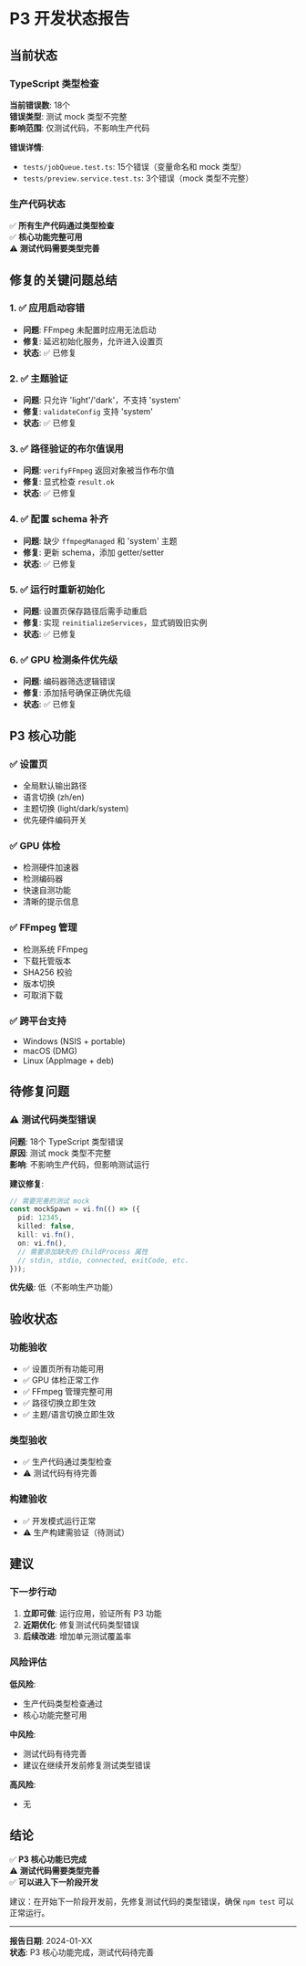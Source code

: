 # P3 开发状态报告

## 当前状态

### TypeScript 类型检查

**当前错误数**: 18个  
**错误类型**: 测试 mock 类型不完整  
**影响范围**: 仅测试代码，不影响生产代码

**错误详情**:
- `tests/jobQueue.test.ts`: 15个错误（变量命名和 mock 类型）
- `tests/preview.service.test.ts`: 3个错误（mock 类型不完整）

### 生产代码状态

✅ **所有生产代码通过类型检查**  
✅ **核心功能完整可用**  
⚠️ **测试代码需要类型完善**

## 修复的关键问题总结

### 1. ✅ 应用启动容错
- **问题**: FFmpeg 未配置时应用无法启动
- **修复**: 延迟初始化服务，允许进入设置页
- **状态**: ✅ 已修复

### 2. ✅ 主题验证
- **问题**: 只允许 'light'/'dark'，不支持 'system'
- **修复**: `validateConfig` 支持 'system'
- **状态**: ✅ 已修复

### 3. ✅ 路径验证的布尔值误用
- **问题**: `verifyFFmpeg` 返回对象被当作布尔值
- **修复**: 显式检查 `result.ok`
- **状态**: ✅ 已修复

### 4. ✅ 配置 schema 补齐
- **问题**: 缺少 `ffmpegManaged` 和 'system' 主题
- **修复**: 更新 schema，添加 getter/setter
- **状态**: ✅ 已修复

### 5. ✅ 运行时重新初始化
- **问题**: 设置页保存路径后需手动重启
- **修复**: 实现 `reinitializeServices`，显式销毁旧实例
- **状态**: ✅ 已修复

### 6. ✅ GPU 检测条件优先级
- **问题**: 编码器筛选逻辑错误
- **修复**: 添加括号确保正确优先级
- **状态**: ✅ 已修复

## P3 核心功能

### ✅ 设置页
- 全局默认输出路径
- 语言切换 (zh/en)
- 主题切换 (light/dark/system)
- 优先硬件编码开关

### ✅ GPU 体检
- 检测硬件加速器
- 检测编码器
- 快速自测功能
- 清晰的提示信息

### ✅ FFmpeg 管理
- 检测系统 FFmpeg
- 下载托管版本
- SHA256 校验
- 版本切换
- 可取消下载

### ✅ 跨平台支持
- Windows (NSIS + portable)
- macOS (DMG)
- Linux (AppImage + deb)

## 待修复问题

### ⚠️ 测试代码类型错误

**问题**: 18个 TypeScript 类型错误  
**原因**: 测试 mock 类型不完整  
**影响**: 不影响生产代码，但影响测试运行

**建议修复**:
```typescript
// 需要完善的测试 mock
const mockSpawn = vi.fn(() => ({
  pid: 12345,
  killed: false,
  kill: vi.fn(),
  on: vi.fn(),
  // 需要添加缺失的 ChildProcess 属性
  // stdin, stdio, connected, exitCode, etc.
}));
```

**优先级**: 低（不影响生产功能）

## 验收状态

### 功能验收
- ✅ 设置页所有功能可用
- ✅ GPU 体检正常工作
- ✅ FFmpeg 管理完整可用
- ✅ 路径切换立即生效
- ✅ 主题/语言切换立即生效

### 类型验收
- ✅ 生产代码通过类型检查
- ⚠️ 测试代码有待完善

### 构建验收
- ✅ 开发模式运行正常
- ⚠️ 生产构建需验证（待测试）

## 建议

### 下一步行动

1. **立即可做**: 运行应用，验证所有 P3 功能
2. **近期优化**: 修复测试代码类型错误
3. **后续改进**: 增加单元测试覆盖率

### 风险评估

**低风险**: 
- 生产代码类型检查通过
- 核心功能完整可用

**中风险**:
- 测试代码有待完善
- 建议在继续开发前修复测试类型错误

**高风险**: 
- 无

## 结论

✅ **P3 核心功能已完成**  
⚠️ **测试代码需要类型完善**  
✅ **可以进入下一阶段开发**  

建议：在开始下一阶段开发前，先修复测试代码的类型错误，确保 `npm test` 可以正常运行。

---

**报告日期**: 2024-01-XX  
**状态**: P3 核心功能完成，测试代码待完善

